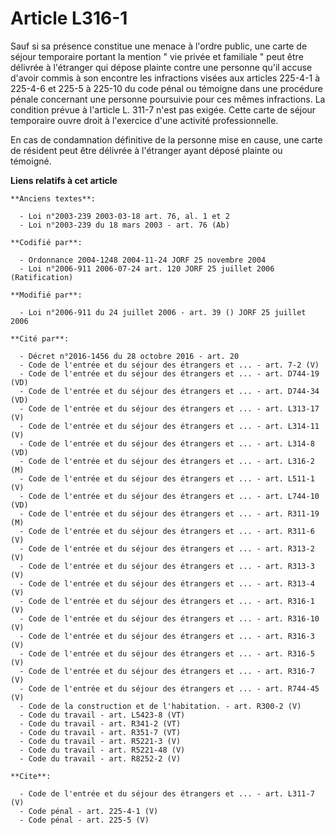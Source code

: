 # Article L316-1

Sauf si sa présence constitue une menace à l'ordre public, une carte de séjour temporaire portant la mention " vie privée et
familiale " peut être délivrée à l'étranger qui dépose plainte contre une personne qu'il accuse d'avoir commis à son encontre
les infractions visées aux articles 225-4-1 à 225-4-6 et 225-5 à 225-10 du code pénal ou témoigne dans une procédure pénale
concernant une personne poursuivie pour ces mêmes infractions. La condition prévue à l'article L. 311-7 n'est pas exigée.
Cette carte de séjour temporaire ouvre droit à l'exercice d'une activité professionnelle. 

En cas de condamnation définitive de la personne mise en cause, une carte de résident peut être délivrée à l'étranger ayant
déposé plainte ou témoigné.

**Liens relatifs à cet article**

	**Anciens textes**:

	  - Loi n°2003-239 2003-03-18 art. 76, al. 1 et 2
	  - Loi n°2003-239 du 18 mars 2003 - art. 76 (Ab)

	**Codifié par**:

	  - Ordonnance 2004-1248 2004-11-24 JORF 25 novembre 2004
	  - Loi n°2006-911 2006-07-24 art. 120 JORF 25 juillet 2006 (Ratification)

	**Modifié par**:

	  - Loi n°2006-911 du 24 juillet 2006 - art. 39 () JORF 25 juillet 2006

	**Cité par**:

	  - Décret n°2016-1456 du 28 octobre 2016 - art. 20
	  - Code de l'entrée et du séjour des étrangers et ... - art. 7-2 (V)
	  - Code de l'entrée et du séjour des étrangers et ... - art. D744-19 (VD)
	  - Code de l'entrée et du séjour des étrangers et ... - art. D744-34 (VD)
	  - Code de l'entrée et du séjour des étrangers et ... - art. L313-17 (V)
	  - Code de l'entrée et du séjour des étrangers et ... - art. L314-11 (V)
	  - Code de l'entrée et du séjour des étrangers et ... - art. L314-8 (VD)
	  - Code de l'entrée et du séjour des étrangers et ... - art. L316-2 (M)
	  - Code de l'entrée et du séjour des étrangers et ... - art. L511-1 (V)
	  - Code de l'entrée et du séjour des étrangers et ... - art. L744-10 (VD)
	  - Code de l'entrée et du séjour des étrangers et ... - art. R311-19 (M)
	  - Code de l'entrée et du séjour des étrangers et ... - art. R311-6 (V)
	  - Code de l'entrée et du séjour des étrangers et ... - art. R313-2 (V)
	  - Code de l'entrée et du séjour des étrangers et ... - art. R313-3 (V)
	  - Code de l'entrée et du séjour des étrangers et ... - art. R313-4 (V)
	  - Code de l'entrée et du séjour des étrangers et ... - art. R316-1 (V)
	  - Code de l'entrée et du séjour des étrangers et ... - art. R316-10 (V)
	  - Code de l'entrée et du séjour des étrangers et ... - art. R316-3 (V)
	  - Code de l'entrée et du séjour des étrangers et ... - art. R316-5 (V)
	  - Code de l'entrée et du séjour des étrangers et ... - art. R316-7 (V)
	  - Code de l'entrée et du séjour des étrangers et ... - art. R744-45 (V)
	  - Code de la construction et de l'habitation. - art. R300-2 (V)
	  - Code du travail - art. L5423-8 (VT)
	  - Code du travail - art. R341-2 (VT)
	  - Code du travail - art. R351-7 (VT)
	  - Code du travail - art. R5221-3 (V)
	  - Code du travail - art. R5221-48 (V)
	  - Code du travail - art. R8252-2 (V)

	**Cite**:

	  - Code de l'entrée et du séjour des étrangers et ... - art. L311-7 (V)
	  - Code pénal - art. 225-4-1 (V)
	  - Code pénal - art. 225-5 (V)
